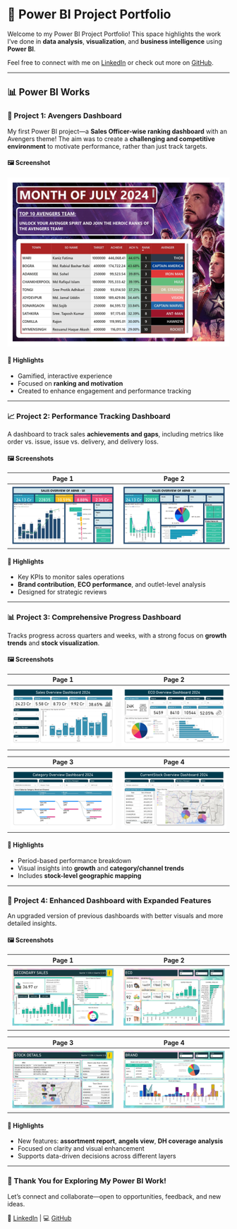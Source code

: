 # 📁 Power BI Project Portfolio

Welcome to my Power BI Project Portfolio! This space highlights the work I’ve done in **data analysis**, **visualization**, and **business intelligence** using **Power BI**.

Feel free to connect with me on [LinkedIn](https://www.linkedin.com/in/farabi-hsn/) or check out more on [GitHub](https://github.com/Farabi1096/).

---

## 📊 Power BI Works

### 🚀 Project 1: Avengers Dashboard  
My first Power BI project—a **Sales Officer-wise ranking dashboard** with an Avengers theme! The aim was to create a **challenging and competitive environment** to motivate performance, rather than just track targets.

#### 🖼️ Screenshot  
![Avengers Dashboard Screenshot](images/Avenger%20Dashboard_page-0001.jpg)

#### 📝 Highlights  
- Gamified, interactive experience  
- Focused on **ranking and motivation**  
- Created to enhance engagement and performance tracking  

---

### 📈 Project 2: Performance Tracking Dashboard  
A dashboard to track sales **achievements and gaps**, including metrics like order vs. issue, issue vs. delivery, and delivery loss.

#### 🖼️ Screenshots  

| Page 1 | Page 2 |
|--------|--------|
| ![Page 1](images/Sale%20Overview%20Dashboard_Second%20Project_page-0001.jpg) | ![Page 2](images/Sale%20Overview%20Dashboard_Second%20Project_page-0002.jpg) |

#### 📝 Highlights  
- Key KPIs to monitor sales operations  
- **Brand contribution**, **ECO performance**, and outlet-level analysis  
- Designed for strategic reviews  

---

### 📊 Project 3: Comprehensive Progress Dashboard  
Tracks progress across quarters and weeks, with a strong focus on **growth trends** and **stock visualization**.

#### 🖼️ Screenshots  

| Page 1 | Page 2 |
|--------|--------|
| ![Page 1](images/Sale%20Overview%20Dashboard_Third%20Project_page-0001.jpg) | ![Page 2](images/Sale%20Overview%20Dashboard_Third%20Project_page-0002.jpg) |

| Page 3 | Page 4 |
|--------|--------|
| ![Page 3](images/Sale%20Overview%20Dashboard_Third%20Project_page-0003.jpg) | ![Page 4](images/Sale%20Overview%20Dashboard_Third%20Project_page-0004.jpg) |

#### 📝 Highlights  
- Period-based performance breakdown  
- Visual insights into **growth** and **category/channel trends**  
- Includes **stock-level geographic mapping**  

---

### 📌 Project 4: Enhanced Dashboard with Expanded Features  
An upgraded version of previous dashboards with better visuals and more detailed insights.

#### 🖼️ Screenshots  

| Page 1 | Page 2 |
|--------|--------|
| ![Page 1](images/Sale%20Overview%20Dashboard_Fourth%20Project_page-0001.jpg) | ![Page 2](images/Sale%20Overview%20Dashboard_Fourth%20Project_page-0002.jpg) |

| Page 3 | Page 4 |
|--------|--------|
| ![Page 3](images/Sale%20Overview%20Dashboard_Fourth%20Project_page-0003.jpg) | ![Page 4](images/Sale%20Overview%20Dashboard_Fourth%20Project_page-0004.jpg) |

#### 📝 Highlights  
- New features: **assortment report**, **angels view**, **DH coverage analysis**  
- Focused on clarity and visual enhancement  
- Supports data-driven decisions across different layers  

---

### 🙌 Thank You for Exploring My Power BI Work!  
Let’s connect and collaborate—open to opportunities, feedback, and new ideas.

🔗 [LinkedIn](https://www.linkedin.com/in/farabi-hsn/) | 💻 [GitHub](https://github.com/Farabi1096/)
